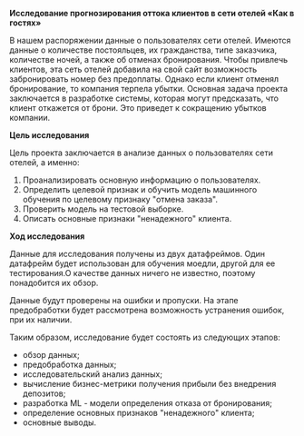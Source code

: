  **Исследование прогнозирования оттока клиентов в сети отелей «Как в гостях»** 
 
В нашем распоряжении данные о пользователях сети отелей. Имеются данные о количестве постояльцев, их гражданства, типе заказчика, количестве ночей, а также об отменах бронирования. Чтобы привлечь клиентов, эта сеть отелей добавила на свой сайт возможность забронировать номер без предоплаты. Однако если клиент отменял бронирование, то компания терпела убытки. Основная задача проекта заключается в разработке системы, которая могут предсказать, что клиент откажется от брони. Это приведет к сокращению убытков компании.

 **Цель исследования**
 
Цель проекта заключается в анализе данных о пользователях сети отелей, а именно:
1. Проанализировать основную информацию о пользователях.
2. Определить целевой признак и обучить модель машинного обучения по целевому признаку "отмена заказа".
3. Проверить модель на тестовой выборке.
4. Описать основные признаки "ненадежного" клиента.

**Ход исследования**

Данные для исследования получены из двух датафреймов. Один датафрейм будет использован для обучения моедли, другой для ее тестирования.О качестве данных ничего не известно, поэтому понадобится их обзор.

Данные будут проверены на ошибки и пропуски. На этапе предобработки будет рассмотрена возможность устранения ошибок, при их наличии. 

Таким образом, исследование будет состоять из следующих этапов:
- обзор данных;
- предобработка данных;
- исследовательский анализ данных;
- вычисление бизнес-метрики получения прибыли без внедрения депозитов;
- разработка ML - модели определения отказа от бронирования;
- определение основных признаков "ненадежного" клиента;
- основные выводы.
